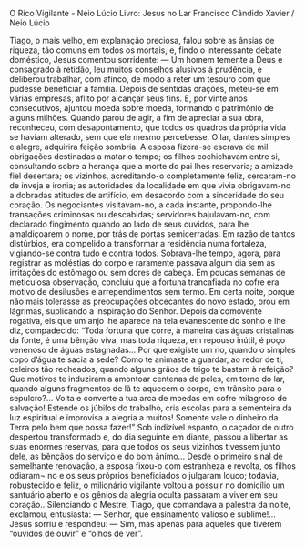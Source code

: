 O Rico Vigilante - Neio Lúcio
Livro: Jesus no Lar
Francisco Cândido Xavier / Neio Lúcio

Tiago, o mais velho, em explanação preciosa, falou sobre as ânsias de riqueza, tão comuns em todos os mortais, e, findo o interessante debate doméstico, Jesus comentou sorridente:
— Um homem temente a Deus e consagrado à retidão, leu muitos conselhos alusivos à prudência, e deliberou trabalhar, com afinco, de modo a reter um tesouro com que pudesse beneficiar a família. Depois de sentidas orações, meteu-se em várias empresas, aflito por alcançar seus fins. E, por vinte anos consecutivos, ajuntou moeda sobre moeda, formando o patrimônio de alguns milhões. Quando parou de agir, a fim de apreciar a sua obra, reconheceu, com desapontamento, que todos os quadros da própria vida se haviam alterado, sem que ele mesmo percebesse. O lar, dantes simples e alegre, adquirira feição sombria. A esposa fizera-se escrava de mil obrigações destinadas a matar o tempo; os filhos cochichavam entre si, consultando sobre a herança que a morte do pai lhes reservaria; a amizade fiel desertara; os vizinhos, acreditando-o completamente feliz, cercaram-no de inveja e ironia; as autoridades da localidade em que vivia obrigavam-no a dobradas atitudes de artifício, em desacordo com a sinceridade do seu coração. Os negociantes visitavam-no, a cada instante, propondo-lhe transações criminosas ou descabidas; servidores bajulavam-no, com declarado fingimento quando ao lado de seus ouvidos, para lhe amaldiçoarem o nome, por trás de portas semicerradas. Em razão de tantos distúrbios, era compelido a transformar a residência numa fortaleza, vigiando-se contra tudo e contra todos. Sobrava-lhe tempo, agora, para registrar as moléstias do corpo e raramente passava algum dia sem as irritações do estômago ou sem dores de cabeça. Em poucas semanas de meticulosa observação, concluiu que a fortuna trancafiada no cofre era motivo de desilusões e arrependimentos sem termo. Em certa noite, porque não mais tolerasse as preocupações obcecantes do novo estado, orou em lágrimas, suplicando a inspiração do Senhor. Depois da comovente rogativa, eis que um anjo lhe aparece na tela evanescente do sonho e lhe diz, compadecido: “Toda fortuna que corre, à maneira das águas cristalinas da fonte, é uma bênção viva, mas toda riqueza, em repouso inútil, é poço venenoso de águas estagnadas... Por que exigiste um rio, quando o simples copo d’água te sacia a sede? Como te animaste a guardar, ao redor de ti, celeiros tão recheados, quando alguns grãos de trigo te bastam à refeição? Que motivos te induziram a amontoar centenas de peles, em torno do lar, quando alguns fragmentos de lã te aquecem o corpo, em trânsito para o sepulcro?... Volta e converte a tua arca de moedas em cofre milagroso de salvação! Estende os júbilos do trabalho, cria escolas para a sementeira da luz espiritual e improvisa a alegria a muitos! Somente vale o dinheiro da Terra pelo bem que possa fazer!” Sob indizível espanto, o caçador de outro despertou transformado e, do dia seguinte em diante, passou a libertar as suas enormes reservas, para que todos os seus vizinhos tivessem junto dele, as bênçãos do serviço e do bom ânimo... Desde o primeiro sinal de semelhante renovação, a esposa fixou-o com estranheza e revolta, os filhos odiaram¬ no e os seus próprios beneficiados o julgaram louco; todavia, robustecido e feliz, o milionário vigilante voltou a possuir no domicílio um santuário aberto e os gênios da alegria oculta passaram a viver em seu coração..
Silenciando o Mestre, Tiago, que comandava a palestra da noite, exclamou, entusiasta:
— Senhor, que ensinamento valioso e sublime!...
Jesus sorriu e respondeu:
— Sim, mas apenas para aqueles que tiverem “ouvidos de ouvir” e “olhos de ver”.